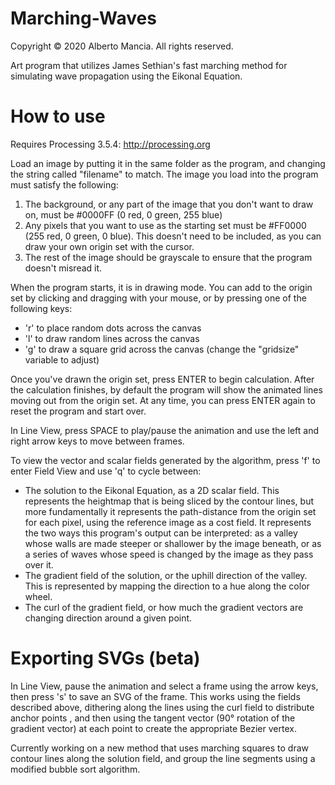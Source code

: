 # Marching-Waves

Copyright © 2020 Alberto Mancia. All rights reserved.

Art program that utilizes James Sethian's fast marching method for simulating wave propagation using the Eikonal Equation.

# How to use

Requires Processing 3.5.4: http://processing.org

Load an image by putting it in the same folder as the program, and changing the string called "filename" to match. The image you load into the program must satisfy the following:
  1. The background, or any part of the image that you don't want to draw on, must be #0000FF (0 red, 0 green, 255 blue)
  2. Any pixels that you want to use as the starting set must be #FF0000 (255 red, 0 green, 0 blue). This doesn't need to be included, as you can draw your own origin set with the cursor.
  3. The rest of the image should be grayscale to ensure that the program doesn't misread it.
  
When the program starts, it is in drawing mode. You can add to the origin set by clicking and dragging with your mouse, or by pressing one of the following keys:

* 'r' to place random dots across the canvas
* 'l' to draw random lines across the canvas
* 'g' to draw a square grid across the canvas (change the "gridsize" variable to adjust)

Once you've drawn the origin set, press ENTER to begin calculation. After the calculation finishes, by default the program will show the animated lines moving out from the origin set. At any time, you can press ENTER again to reset the program and start over.

In Line View, press SPACE to play/pause the animation and use the left and right arrow keys to move between frames.

To view the vector and scalar fields generated by the algorithm, press 'f' to enter Field View and use 'q' to cycle between:

* The solution to the Eikonal Equation, as a 2D scalar field. This represents the heightmap that is being sliced by the contour lines, but more fundamentally it represents the path-distance from the origin set for each pixel, using the reference image as a cost field. It represents the two ways this program's output can be interpreted: as a valley whose walls are made steeper or shallower by the image beneath, or as a series of waves whose speed is changed by the image as they pass over it.
* The gradient field of the solution, or the uphill direction of the valley. This is represented by mapping the direction to a hue along the color wheel.
* The curl of the gradient field, or how much the gradient vectors are changing direction around a given point.

# Exporting SVGs (beta)

In Line View, pause the animation and select a frame using the arrow keys, then press 's' to save an SVG of the frame. This works using the fields described above, dithering along the lines using the curl field to distribute anchor points , and then using the tangent vector (90° rotation of the gradient vector) at each point to create the appropriate Bezier vertex.

Currently working on a new method that uses marching squares to draw contour lines along the solution field, and group the line segments using a modified bubble sort algorithm.
